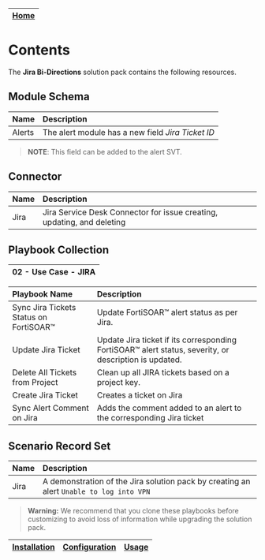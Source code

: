 | [Home](../README.md) |
|----------------------|

# Contents

The **Jira Bi-Directions** solution pack contains the following resources.

## Module Schema

| Name   | Description                                       |
|:-------|:--------------------------------------------------|
| Alerts | The alert module has a new field *Jira Ticket ID* |

> **NOTE**: This field can be added to the alert SVT.

## Connector

| Name | Description                                                           |
|:-----|:----------------------------------------------------------------------|
| Jira | Jira Service Desk Connector for issue creating, updating, and deleting |

## Playbook Collection

|02 - Use Case - JIRA|
|:-------------------|

| Playbook Name                                | Description                                                                                                 |
|:---------------------------------------------|:------------------------------------------------------------------------------------------------------------|
| Sync Jira Tickets Status on FortiSOAR&trade; | Update FortiSOAR&trade; alert status as per Jira.                                                           |
| Update Jira Ticket                           | Update Jira ticket if its corresponding FortiSOAR&trade; alert status, severity, or description is updated. |
| Delete All Tickets from Project              | Clean up all JIRA tickets based on a project key.                                                           |
| Create Jira Ticket                           | Creates a ticket on Jira                                                                                    |
| Sync Alert Comment on Jira                   | Adds the comment added to an alert to the corresponding Jira ticket                                         |

## Scenario Record Set

| Name | Description                                                                             |
|:-----|:----------------------------------------------------------------------------------------|
| Jira | A demonstration of the Jira solution pack by creating an alert `Unable to log into VPN` |


>**Warning:** We recommend that you clone these playbooks before customizing to avoid loss of information while upgrading the solution pack.

| [Installation](./setup.md#installation) | [Configuration](./setup.md#configuration) | [Usage](./usage.md) |
|-----------------------------------------|-------------------------------------------|---------------------|